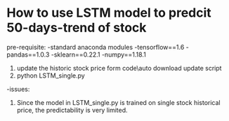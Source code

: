# How to use LSTM model to predcit 50-days-trend of stock

pre-requisite: 
-standard anaconda modules
-tensorflow==1.6
-pandas==1.0.3
-sklearn==0.22.1
-numpy==1.18.1

1. update the historic stock price form
code\auto download update script
2. python LSTM_single.py


-issues:
1. Since the model in LSTM_single.py is trained on single stock historical price, the predictability is very limited.